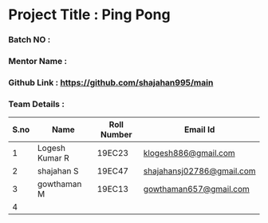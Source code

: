 # Project Title : Ping Pong
### Batch NO :
### Mentor Name :
### Github Link : https://github.com/shajahan995/main
### Team Details :
| S.no  | Name  | Roll Number  | Email Id  |
|-------|-------|--------------|-----------|
| 1  | Logesh Kumar R  |19EC23   |klogesh886@gmail.com   |
|  2 |shajahan S   |19EC47   | shajahansj02786@gmail.com  |
| 3  |gowthaman M   |19EC13   | gowthaman657@gmail.com  |
| 4  |   |   |   |